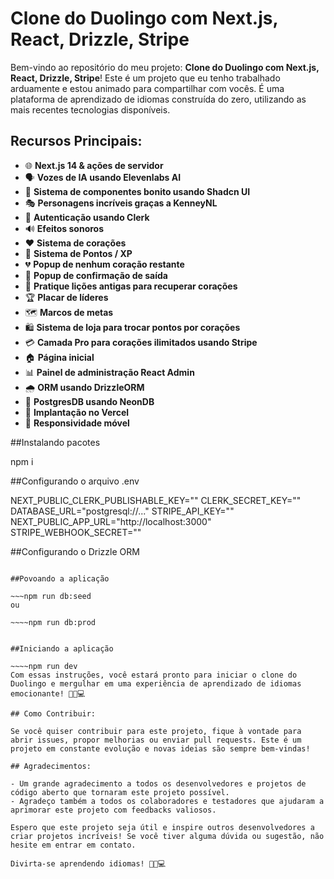 # Clone do Duolingo com Next.js, React, Drizzle, Stripe

Bem-vindo ao repositório do meu projeto: **Clone do Duolingo com Next.js, React, Drizzle, Stripe**! Este é um projeto que eu tenho trabalhado arduamente e estou animado para compartilhar com vocês. É uma plataforma de aprendizado de idiomas construída do zero, utilizando as mais recentes tecnologias disponíveis.

## Recursos Principais:

- 🌐 **Next.js 14 & ações de servidor**
- 🗣 **Vozes de IA usando Elevenlabs AI**
- 🎨 **Sistema de componentes bonito usando Shadcn UI**
- 🎭 **Personagens incríveis graças a KenneyNL**
- 🔐 **Autenticação usando Clerk**
- 🔊 **Efeitos sonoros**
- ❤️ **Sistema de corações**
- 🌟 **Sistema de Pontos / XP**
- 💔 **Popup de nenhum coração restante**
- 🚪 **Popup de confirmação de saída**
- 🔄 **Pratique lições antigas para recuperar corações**
- 🏆 **Placar de líderes**
- 🗺 **Marcos de metas**
- 🛍 **Sistema de loja para trocar pontos por corações**
- 💳 **Camada Pro para corações ilimitados usando Stripe**
- 🏠 **Página inicial**
- 📊 **Painel de administração React Admin**
- 🌧 **ORM usando DrizzleORM**
- 💾 **PostgresDB usando NeonDB**
- 🚀 **Implantação no Vercel**
- 📱 **Responsividade móvel**

##Instalando pacotes

npm i


##Configurando o arquivo .env

NEXT_PUBLIC_CLERK_PUBLISHABLE_KEY=""
CLERK_SECRET_KEY=""
DATABASE_URL="postgresql://..."
STRIPE_API_KEY=""
NEXT_PUBLIC_APP_URL="http://localhost:3000"
STRIPE_WEBHOOK_SECRET=""


##Configurando o Drizzle ORM

~~~~npm run db:push

##Povoando a aplicação

~~~npm run db:seed
ou

~~~~npm run db:prod


##Iniciando a aplicação

~~~~npm run dev
Com essas instruções, você estará pronto para iniciar o clone do Duolingo e mergulhar em uma experiência de aprendizado de idiomas emocionante! 🚀🎨💻

## Como Contribuir:

Se você quiser contribuir para este projeto, fique à vontade para abrir issues, propor melhorias ou enviar pull requests. Este é um projeto em constante evolução e novas ideias são sempre bem-vindas!

## Agradecimentos:

- Um grande agradecimento a todos os desenvolvedores e projetos de código aberto que tornaram este projeto possível.
- Agradeço também a todos os colaboradores e testadores que ajudaram a aprimorar este projeto com feedbacks valiosos.

Espero que este projeto seja útil e inspire outros desenvolvedores a criar projetos incríveis! Se você tiver alguma dúvida ou sugestão, não hesite em entrar em contato.

Divirta-se aprendendo idiomas! 🚀🎨💻
